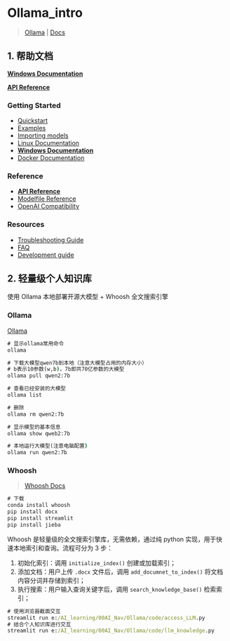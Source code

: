 # Ollama_intro

> [Ollama](https://ollama.com/) | [Docs](https://github.com/ollama/ollama/tree/main/docs)

## 1. 帮助文档

**[Windows Documentation](https://github.com/ollama/ollama/blob/main/docs/windows.md)**

**[API Reference](https://github.com/ollama/ollama/blob/main/docs/api.md)**

### Getting Started

- [Quickstart](https://github.com/ollama/ollama/blob/main/README.md#quickstart)
- [Examples](https://github.com/ollama/ollama/blob/main/examples)
- [Importing models](https://github.com/ollama/ollama/blob/main/docs/import.md)
- [Linux Documentation](https://github.com/ollama/ollama/blob/main/docs/linux.md)
- **[Windows Documentation](https://github.com/ollama/ollama/blob/main/docs/windows.md)**
- [Docker Documentation](https://github.com/ollama/ollama/blob/main/docs/docker.md)

### Reference

- **[API Reference](https://github.com/ollama/ollama/blob/main/docs/api.md)**
- [Modelfile Reference](https://github.com/ollama/ollama/blob/main/docs/modelfile.md)
- [OpenAI Compatibility](https://github.com/ollama/ollama/blob/main/docs/openai.md)

### Resources

- [Troubleshooting Guide](https://github.com/ollama/ollama/blob/main/docs/troubleshooting.md)
- [FAQ](https://github.com/ollama/ollama/blob/main/docs/faq.md)
- [Development guide](https://github.com/ollama/ollama/blob/main/docs/development.md)



## 2. 轻量级个人知识库

使用 Ollama 本地部署开源大模型 + Whoosh 全文搜索引擎

### Ollama

[Ollama](https://ollama.com/) 

```cmd
# 显示ollama常用命令
ollama

# 下载大模型qwen7b到本地（注意大模型占用的内存大小）
# b表示10参数(w,b)，7b即共70亿参数的大模型
ollama pull qwen2:7b

# 查看已经安装的大模型
ollama list

# 删除
ollama rm qwen2:7b

# 显示模型的基本信息
ollama show qweb2:7b

# 本地运行大模型(注意电脑配置)
ollama run qwen2:7b
```

### Whoosh

> [Whoosh Docs](https://whoosh.readthedocs.io/en/latest/)

```cmd
# 下载
conda install whoosh
pip install docx
pip install streamlit
pip install jieba
```

Whoosh 是轻量级的全文搜索引擎库，无需依赖，通过纯 python 实现，用于快速本地索引和查询。流程可分为 3 步：

1. 初始化索引：调用 `initialize_index()` 创建或加载索引；
2. 添加文档：用户上传 `.docx` 文件后，调用 `add_documnet_to_index()` 将文档内容分词并存储到索引；
3. 执行搜索：用户输入查询关键字后，调用 `search_knowledge_base()` 检索索引；

```cmd
# 使用浏览器截面交互
streamlit run e:/AI_learning/00AI_Nav/Ollama/code/access_LLM.py
# 结合个人知识库进行交互
streamlit run e:/AI_learning/00AI_Nav/Ollama/code/llm_knowledge.py
```























